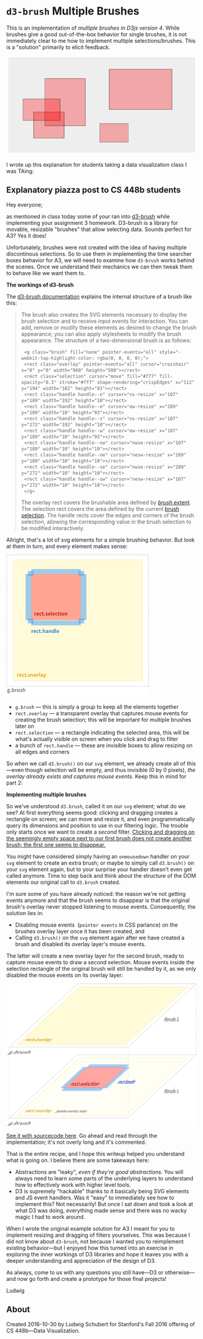 # `d3-brush` Multiple Brushes

This is an implementation of *multiple brushes in D3js version 4*.
While brushes give a good out-of-the-box behavior for single brushes, it is not immediately clear to me how to implement multiple selections/brushes. This is a "solution" primarily to elicit feedback.

![multiple brush selections](thumbnail.png)

I wrote up this explanation for students taking a data visualization class I was TAing:

## Explanatory piazza post to CS 448b students

Hey everyone;

as mentioned in class today some of your ran into [d3-brush](https://github.com/d3/d3-brush) while implementing your assignment 3 homework.
D3-brush is a library for movable, resizable "brushes" that allow selecting data. Sounds perfect for A3? Yes it does!

Unfortunately, brushes were not created with the idea of having multiple discontinous selections. So to use them in implementing the time searcher boxes behavior for A3, we will need to examine how `d3-brush` works behind the scenes. Once we understand their mechanics we can then tweak them to behave like we want them to.

**The workings of d3-brush**

The [d3-brush documentation](https://github.com/d3/d3-brush) explains the internal structure of a brush like this:

> The brush also creates the SVG elements necessary to display the brush selection and to receive input events for interaction. You can add, remove or modify these elements as desired to change the brush appearance; you can also apply stylesheets to modify the brush appearance. The structure of a two-dimensional brush is as follows:
> 
> ```
>  <g class="brush" fill="none" pointer-events="all" style="-webkit-tap-highlight-color: rgba(0, 0, 0, 0);">
>  <rect class="overlay" pointer-events="all" cursor="crosshair" x="0" y="0" width="960" height="500"></rect>
>  <rect class="selection" cursor="move" fill="#777" fill-opacity="0.3" stroke="#fff" shape-rendering="crispEdges" x="112" y="194" width="182" height="83"></rect>
>  <rect class="handle handle--n" cursor="ns-resize" x="107" y="189" width="192" height="10"></rect>
>  <rect class="handle handle--e" cursor="ew-resize" x="289" y="189" width="10" height="93"></rect>
>  <rect class="handle handle--s" cursor="ns-resize" x="107" y="272" width="192" height="10"></rect>
>  <rect class="handle handle--w" cursor="ew-resize" x="107" y="189" width="10" height="93"></rect>
>  <rect class="handle handle--nw" cursor="nwse-resize" x="107" y="189" width="10" height="10"></rect>
>  <rect class="handle handle--ne" cursor="nesw-resize" x="289" y="189" width="10" height="10"></rect>
>  <rect class="handle handle--se" cursor="nwse-resize" x="289" y="272" width="10" height="10"></rect>
>  <rect class="handle handle--sw" cursor="nesw-resize" x="107" y="272" width="10" height="10"></rect>
>  </g>
> ```
> 
> The overlay rect covers the brushable area defined by [_brush_.extent](https://github.com/d3/d3-brush#brush_extent). The selection rect covers the area defined by the current [brush selection](https://github.com/d3/d3-brush#brushSelection). The handle rects cover the edges and corners of the brush selection, allowing the corresponding value in the brush selection to be modified interactively.


Allright, that's a lot of svg elements for a simple brushing behavior. But look at them in turn, and every element makes sense:

<img src="brush@2x.png" alt="Diagram of brush DOM elements" height="377px">

*   `g.brush` — this is simply a group to keep all the elements together
*   `rect.overlay` — a transparent overlay that captures mouse events for creating the brush selection; this will be important for multiple brushes later on
*   `rect.selection` — a rectangle indicating the selected area, this will be what's actually visible on screen when you click and drag to filter
*   a bunch of `rect.handle` — these are invisible boxes to allow resizing on all edges and corners

So when we call `d3.brush()` on our `svg` element, we already create all of this—even though selection will be empty, and thus invisible (0 by 0 pixels), _the overlay already exists and captures mouse events._ Keep this in mind for part 2:

**Implementing multiple brushes**

So we've understood `d3.brush`, called it on our `svg` element; what do we see? At first everything seems good: clicking and dragging creates a rectangle on screen; we can move and resize it, and even programmatically query its dimensions and position to use in our filtering logic. The trouble only starts once we want to create a _second_ filter. [Clicking and dragging on the seemingly empty space next to our first brush does not create another brush; the first one seems to disappear.](http://bl.ocks.org/ludwigschubert/d02a0250bb45f724ba2594b561ca91d1)

You might have considered simply having an `onmousedown` handler on your `svg` element to create an extra brush; or maybe to simply call `d3.brush()` on your `svg` element again, but to your surprise your handler doesn't even get called anymore. Time to step back and think about the structure of the DOM elements our original call to `d3.brush` created.

I'm sure some of you have already noticed: the reason we're not getting events anymore and that the brush seems to disappear is that the original brush's overlay never stopped listening to mouse events. Consequently, the solution lies in:

*   Disabling mouse events  (`pointer events` in CSS parlance) on the brushes overlay layer once it has been created, and
*   Calling `d3.brush()` on the `svg` element again after we have created a brush and disabled its overlay layer's mouse events.

The latter will create a new overlay layer for the second brush, ready to capture mouse events to draw a second selection. Mouse events inside the selection rectangle of the original brush will still be handled by it, as we only disabled the mouse events on its overlay layer:

<img src="brushes@2x.png" alt="Diagram of two overlaid brush DOM elements" height="377px">

[See it with sourcecode here](http://bl.ocks.org/ludwigschubert/0236fa8594c4b02711b2606a8f95f605). Go ahead and read through the implementation; it's not overly long and it's commented.

That is the entire recipe, and I hope this writeup helped you understand what is going on. I believe there are some takeways here:

*   Abstractions are "leaky", _even if they're good abstractions_. You will always need to learn some parts of the underlying layers to understand how to effectively work with higher level tools.
*   D3 is supremely "hackable" thanks to it basically being SVG elements and JS event handlers. Was it "easy" to immediately see how to implement this? Not necessarily! But once I sat down and took a look at what D3 was doing, everything made sense and there was no wacky magic I had to work around.

When I wrote the original example solution for A3 I meant for you to implement resizing and dragging of filters yourselves. This was because I did not know about `d3-brush`, not because I wanted you to reimplement existing behavior—but I enjoyed how this turned into an exercise in exploring the inner workings of D3 libraries and hope it leaves you with a deeper understanding and appreciation of the design of D3.

As always, come to us with any questions you still have—D3 or otherwise—and now go forth and create a prototype for those final projects!

Ludwig

## About
Created 2016-10-30 by Ludwig Schubert for Stanford's Fall 2016 offering of CS 448b—Data Visualization.
